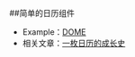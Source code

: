 ##简单的日历组件

- Example：[DOME](http://bh-lay.github.io/demos/calendar/v1/index.html)
- 相关文章：[一枚日历的成长史](http://bh-lay.com/blog/1506bf6a3f8)
